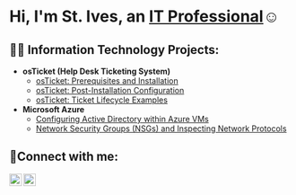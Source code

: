 <h1>Hi, I'm St. Ives, an <a href="https://linkedin.com/in/st-ives-gamble">IT Professional</a>☺</h1>

<h2>👨‍💻 Information Technology Projects:</h2>

- <b>osTicket (Help Desk Ticketing System)</b>
  - [osTicket: Prerequisites and Installation](https://github.com/Dgamble90/osticket-prereqs)
  - [osTicket: Post-Installation Configuration](https://github.com/Dgamble90/post-install-config)
  - [osTicket: Ticket Lifecycle Examples](https://github.com/Dgamble90/ticket-lifecycle)
- <b>Microsoft Azure</b>
  - [Configuring Active Directory within Azure VMs](https://github.com/Dgamble90/configure-ad)
  - [Network Security Groups (NSGs) and Inspecting Network Protocols](https://github.com/Dgamble90/azure-network-protocols)

<h2>🤳Connect with me:</h2>


[<img align="left" alt="Josh | LinkedIn" width="22px" src="https://cdn.jsdelivr.net/npm/simple-icons@v3/icons/linkedin.svg" />][linkedin]
[<img align="left" alt="Josh | Instagram" width="22px" src="https://cdn.jsdelivr.net/npm/simple-icons@v3/icons/instagram.svg" />][instagram]


[instagram]: https://www.instagram.com/dgamble90/
[linkedin]: https://linkedin.com/in//in/st-ives-gamble

